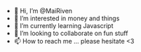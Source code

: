- 👋 Hi, I’m @MaiRiven
- 👀 I’m interested in money and things
- 🌱 I’m currently learning Javascript
- 💞️ I’m looking to collaborate on fun stuff
- 📫 How to reach me ... please hesitate <3

<!---
MaiRiven/MaiRiven is a ✨ special ✨ repository because its `README.md` (this file) appears on your GitHub profile.
You can click the Preview link to take a look at your changes.
--->
